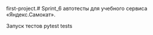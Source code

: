 first-project.# Sprint_6
автотесты для учебного сервиса «Яндекс.Самокат».

Запуск тестов pytest tests
